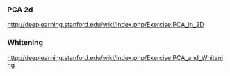 ### PCA 2d
http://deeplearning.stanford.edu/wiki/index.php/Exercise:PCA_in_2D

### Whitening
http://deeplearning.stanford.edu/wiki/index.php/Exercise:PCA_and_Whitening

